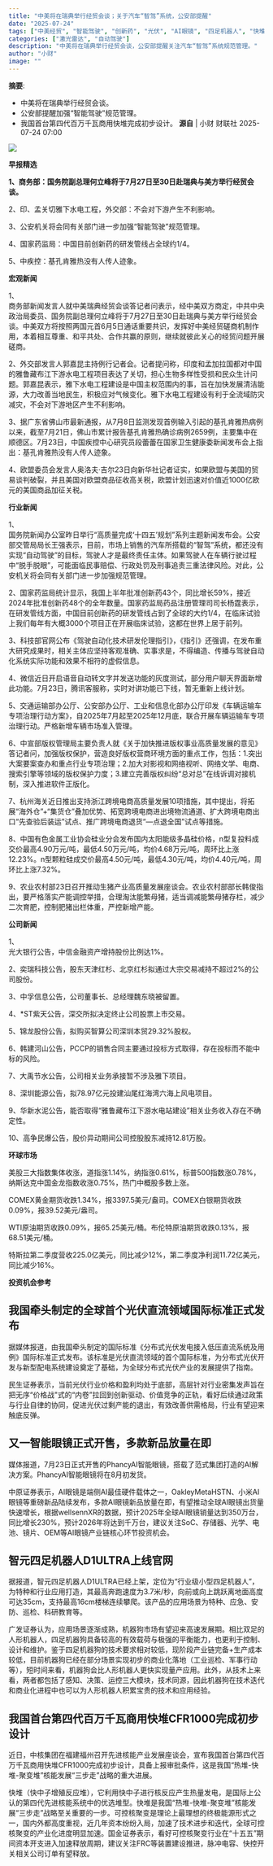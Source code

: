 ```yaml
---
title: "中美将在瑞典举行经贸会谈；关于汽车“智驾”系统，公安部提醒"
date: "2025-07-24"
tags: ["中美经贸", "智能驾驶", "创新药", "光伏", "AI眼镜", "四足机器人", "快堆"]
categories: ["激光雷达", "自动驾驶"]
description: "中美将在瑞典举行经贸会谈，公安部提醒关注汽车“智驾”系统规范管理。"
author: "小财"
image: ""
---
```

**摘要**:
- 中美将在瑞典举行经贸会谈。
- 公安部提醒加强“智能驾驶”规范管理。
- 我国首台第四代百万千瓦商用快堆完成初步设计。
**源自** | 小财  财联社   2025-07-24 07:00  
  
![](https://ai.programnotes.cn/img/ai/09ea9a84cf9616de98e5e95cdbbe1d2c.gif)  
  
  
**早报精选**  
  
**1、商务部：国务院副总理何立峰将于7月27日至30日赴瑞典与美方举行经贸会谈。**  
  
  
2、印、孟关切雅下水电工程，外交部：不会对下游产生不利影响。  
  
  
3、公安机关将会同有关部门进一步加强“智能驾驶”规范管理。  
  
  
4、国家药监局：中国目前创新药的研发管线占全球约1/4。  
  
  
5、中疾控：基孔肯雅热没有人传人迹象。  
  
**宏观新闻**  
  
1、  
商务部新闻发言人就中美瑞典经贸会谈答记者问表示，经中美双方商定，中共中央政治局委员、国务院副总理何立峰将于7月27日至30日赴瑞典与美方举行经贸会谈。中美双方将按照两国元首6月5日通话重要共识，发挥好中美经贸磋商机制作用，本着相互尊重、和平共处、合作共赢的原则，继续就彼此关心的经贸问题开展磋商。  
  
  
2、外交部发言人郭嘉昆主持例行记者会。记者提问称，印度和孟加拉国都对中国的雅鲁藏布江下游水电工程项目表达了关切，担心生物多样性受损和民众生计问题。郭嘉昆表示，雅下水电工程建设是中国主权范围内的事，旨在加快发展清洁能源，大力改善当地民生，积极应对气候变化。雅下水电工程建设有利于全流域防灾减灾，不会对下游地区产生不利影响。  
  
  
3、据广东省佛山市最新通报，从7月8日监测发现首例输入引起的基孔肯雅热病例以来，截至7月21日，佛山市累计报告基孔肯雅热确诊病例2659例，主要集中在顺德区。7月23日，中国疾控中心研究员段蕾蕾在国家卫生健康委新闻发布会上指出：基孔肯雅热没有人传人迹象。  
  
  
4、欧盟委员会发言人奥洛夫·吉尔23日向新华社记者证实，如果欧盟与美国的贸易谈判破裂，并且美国对欧盟商品征收高关税，欧盟计划迅速对价值近1000亿欧元的美国商品加征关税。  
  
**行业新闻**  
  
1、  
国务院新闻办公室昨日举行“高质量完成‘十四五’规划”系列主题新闻发布会。公安部交管局局长王强表示，目前，市场上销售的汽车所搭载的“智驾”系统，都还没有实现“自动驾驶”的目标，驾驶人才是最终责任主体。如果驾驶人在车辆行驶过程中“脱手脱眼”，可能面临民事赔偿、行政处罚及刑事追责三重法律风险。对此，公安机关将会同有关部门进一步加强规范管理。  
  
  
2、国家药监局统计显示，我国上半年批准创新药43个，同比增长59%，接近2024年批准创新药48个的全年数量。国家药监局药品注册管理司司长杨霆表示，在研发管线方面，中国目前创新药的研发管线占到了全球的大约1/4，在临床试验上我们每年有大概3000个项目正在开展临床试验，这都在世界上居于前列。  
  
  
3、科技部官网公布《驾驶自动化技术研发伦理指引》，《指引》还强调，在发布重大研究成果时，相关主体应坚持客观准确、实事求是，不得编造、传播与驾驶自动化系统实际功能和效果不相符的虚假信息。  
  
  
4、微信近日开启语音自动转文字并发送功能的灰度测试，部分用户聊天界面新增此功能。7月23日，腾讯客服称，实时对讲功能已下线，暂无重新上线计划。  
  
  
5、交通运输部办公厅、公安部办公厅、工业和信息化部办公厅印发《车辆运输车专项治理行动方案》，自2025年7月起至2025年12月底，联合开展车辆运输车专项治理行动。严格新增车辆市场准入管理。  
  
  
6、中宣部版权管理局主要负责人就《关于加快推进版权事业高质量发展的意见》答记者问，加强版权保护，营造良好版权营商环境方面的重点工作，包括：1.突出大案要案查办和重点行业专项治理；2.加大对影视和网络视听、网络文学、电商、搜索引擎等领域的版权保护力度；3.建立完善版权纠纷“总对总”在线诉调对接机制，深入推进软件正版化。  
  
  
7、杭州海关近日推出支持浙江跨境电商高质量发展10项措施，其中提出，将拓展“海外仓”+“集货仓”叠加优势、拓宽跨境电商进出境物流通道、扩大跨境电商出口“先查验后装运”试点、推广跨境电商退货“—点退全国”试点等措施。  
  
  
8、中国有色金属工业协会硅业分会发布国内太阳能级多晶硅价格，n型复投料成交价最高4.90万元/吨，最低4.50万元/吨，均价4.68万元/吨，周环比上涨12.23%。n型颗粒硅成交价最高4.50元/吨，最低4.30元/吨，均价4.40元/吨，周环比上涨7.32%。  
  
  
9、农业农村部23日召开推动生猪产业高质量发展座谈会。农业农村部部长韩俊指出，要严格落实产能调控举措，合理淘汰能繁母猪，适当调减能繁母猪存栏，减少二次育肥，控制肥猪出栏体重，严控新增产能。  
  
**公司新闻**  
  
1、  
光大银行公告，中信金融资产增持股份比例达1%。  
  
  
2、奕瑞科技公告，股东天津红杉、北京红杉拟通过大宗交易减持不超过2%的公司股份。  
  
  
3、中孚信息公告，公司董事长、总经理魏东晓被留置。  
  
  
4、*ST紫天公告，深交所拟决定终止公司股票上市交易。  
  
  
5、锦龙股份公告，拟购买智算公司深圳本贸29.32%股权。  
  
  
6、韩建河山公告，PCCP的销售合同主要通过投标方式取得，存在投标而不能中标的风险。  
  
  
7、大禹节水公告，公司相关业务承接暂不涉及雅下项目。  
  
  
8、深圳能源公告，拟78.97亿元投建汕尾红海湾六海上风电项目。  
  
  
9、华新水泥公告，能否取得“雅鲁藏布江下游水电站建设”相关业务收入存在不确定性。  
  
  
10、高争民爆公告，股价异动期间公司控股股东减持12.81万股。  
  
**环球市场**  
  
美股三大指数集体收涨，道指涨1.14%，纳指涨0.61%，标普500指数涨0.78%，纳斯达克中国金龙指数收涨0.75%，热门中概股多数上涨。  
  
COMEX黄金期货收跌1.34%，报3397.5美元/盎司。COMEX白银期货收跌0.09%，报39.52美元/盎司。  
  
WTI原油期货收跌0.09%，报65.25美元/桶。布伦特原油期货收跌0.13%，报68.51美元/桶。  
  
特斯拉第二季度营收225.0亿美元，同比减少12%，第二季度净利润11.72亿美元，同比减少16%。  
  
**投资机会参考**  
  
## 我国牵头制定的全球首个光伏直流领域国际标准正式发布  
  
  
据媒体报道，由我国牵头制定的国际标准《分布式光伏发电接入低压直流系统及用例》国际标准正式发布。该标准是光伏直流领域的首个国际标准，为分布式光伏开发与新型配电系统建设奠定了基础，为全球分布式光伏产业的发展提供了指南。  
  
民生证券表示，当前光伏行业价格和盈利均处于底部，高层针对行业密集发声旨在把无序“价格战"式的“内卷”拉回到创新驱动、价值竞争的正轨，看好后续通过政策与行业自律的协同，促进光伏过剩产能的退出，有效改善供需格局，行业有望迎来触底反弹。  
## 又一智能眼镜正式开售，多款新品放量在即  
  
媒体报道，7月23日正式开售的PhancyAI智能眼镜，搭载了范式集团打造的AI解决方案。PhancyAI智能眼镜将在8月初发货。  
  
中原证券表示，AI眼镜是端侧AI最佳硬件载体之一，OakleyMetaHSTN、小米AI眼镜等重磅新品陆续发布，多款AI眼镜新品放量在即，有望推动全球AI眼镜出货量快速增长，根据wellsennXR的数据，预计2025年全球AI眼镜销量达到350万台，同比增长230%，预计2026年将达到千万台，建议关注SoC、存储器、光学、电池、镜片、OEM等AI眼镜产业链核心环节投资机会。  
## 智元四足机器人D1ULTRA上线官网  
  
据报道，智元四足机器人D1ULTRA已经上架，定位为“行业级小型四足机器人”，为特种和行业应用打造，其最高奔跑速度为3.7米/秒，向前或向上跳跃离地面高度可达35cm，支持最高16cm楼梯连续攀爬。该产品的应用场景为特种、应急、安防、巡检、科研教育等。  
  
广发证券认为，应用场景逐渐成熟，机器狗市场有望迎来高速发展期。相比双足的人形机器人，四足机器狗具备较高的有效载荷与极强的平衡能力，也更利于控制、设计和维护。鉴于四足机器狗的技术要求相对较低，现阶段产业链完备+生产成本较低，目前机器狗已经在部分场景实现初步的商业化落地（工业巡检、军事行动等），短时间来看，机器狗会比人形机器人更快实现量产应用。此外，从技术上来看，两者都包括了感知、决策、运控三大模块，技术同源，因此机器狗在技术迭代和商业化进程中也可以为人形机器人积累宝贵的技术和应用经验。  
## 我国首台第四代百万千瓦商用快堆CFR1000完成初步设计  
  
近日，中核集团在福建福州召开先进核能产业发展座谈会，宣布我国首台第四代百万千瓦商用快堆CFR1000完成初步设计，具备上报审批条件，这是我国“热堆-快堆-聚变堆”核能发展“三步走”战略的重大进展。  
  
快堆（快中子增殖反应堆），它利用快中子进行核反应产生热量发电，是国际上公认的第四代先进核能系统中的优选堆型。快堆是我国“热堆-快堆-聚变堆”核能发展“三步走”战略至关重要的一步。可控核聚变是理论上最理想的终极能源形式之一，国内外都高度重视，近几年资本纷纷入局，加速了技术进步和迭代，全球可控核聚变的产业化进度明显加速。国金证券表示，看好可控核聚变行业在“十五五”期间资本开支进入加速释放周期，建议关注FRC等装置建设推进，脉冲电容、快控开关相关公司订单有望释放。  
  
  
